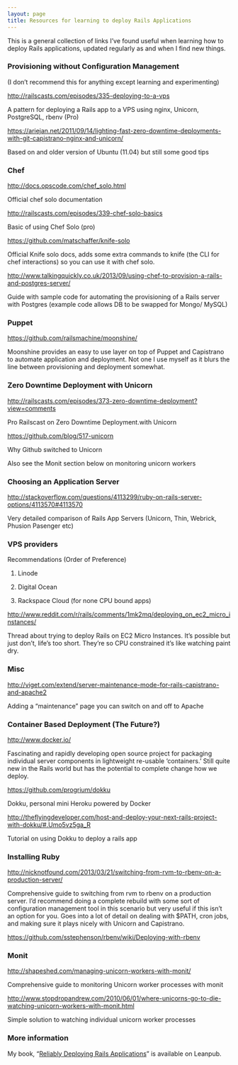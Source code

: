 ```yaml
---
layout: page
title: Resources for learning to deploy Rails Applications
---
```

This is a general collection of links I’ve found useful when learning how to deploy Rails applications, updated regularly as and when I find new things.

### Provisioning without Configuration Management

(I don’t recommend this for anything except learning and experimenting)

<http://railscasts.com/episodes/335-deploying-to-a-vps>

A pattern for deploying a Rails app to a VPS using nginx, Unicorn, PostgreSQL, rbenv (Pro)

<https://ariejan.net/2011/09/14/lighting-fast-zero-downtime-deployments-with-git-capistrano-nginx-and-unicorn/>

Based on and older version of Ubuntu (11.04) but still some good tips

### Chef

<http://docs.opscode.com/chef_solo.html>

Official chef solo documentation

<http://railscasts.com/episodes/339-chef-solo-basics>

Basic of using Chef Solo (pro)

<https://github.com/matschaffer/knife-solo>

Official Knife solo docs, adds some extra commands to knife (the CLI for chef interactions) so you can use it with chef solo.

<http://www.talkingquickly.co.uk/2013/09/using-chef-to-provision-a-rails-and-postgres-server/>

Guide with sample code for automating the provisioning of a Rails server with Postgres (example code allows DB to be swapped for Mongo/ MySQL)

### Puppet

<https://github.com/railsmachine/moonshine/>

Moonshine provides an easy to use layer on top of Puppet and Capistrano to automate application and deployment. Not one I use myself as it blurs the line between provisioning and deployment somewhat.

### Zero Downtime Deployment with Unicorn

<http://railscasts.com/episodes/373-zero-downtime-deployment?view=comments>

Pro Railscast on Zero Downtime Deployment.with Unicorn

<https://github.com/blog/517-unicorn>

Why Github switched to Unicorn

Also see the Monit section below on monitoring unicorn workers

### Choosing an Application Server

<http://stackoverflow.com/questions/4113299/ruby-on-rails-server-options/4113570#4113570>

Very detailed comparison of Rails App Servers (Unicorn, Thin, Webrick, Phusion Pasenger etc)

### VPS providers

Recommendations (Order of Preference)

1) Linode

2) Digital Ocean

3) Rackspace Cloud (for none CPU bound apps)

<http://www.reddit.com/r/rails/comments/1mk2mq/deploying_on_ec2_micro_instances/>

Thread about trying to deploy Rails on EC2 Micro Instances. It’s possible but just don’t, life’s too short. They’re so CPU constrained it’s like watching paint dry.

### Misc

<http://viget.com/extend/server-maintenance-mode-for-rails-capistrano-and-apache2>

Adding a “maintenance” page you can switch on and off to Apache

### Container Based Deployment (The Future?)

<http://www.docker.io/>

Fascinating and rapidly developing open source project for packaging individual server components in lightweight re-usable ‘containers.’ Still quite new in the Rails world but has the potential to complete change how we deploy.

<https://github.com/progrium/dokku>

Dokku, personal mini Heroku powered by Docker

<http://theflyingdeveloper.com/host-and-deploy-your-next-rails-project-with-dokku/#.Umo5vz5ga_R>

Tutorial on using Dokku to deploy a rails app

### Installing Ruby

<http://nicknotfound.com/2013/03/21/switching-from-rvm-to-rbenv-on-a-production-server/>

Comprehensive guide to switching from rvm to rbenv on a production server. I’d recommend doing a complete rebuild with some sort of configuration management tool in this scenario but very useful if this isn’t an option for you. Goes into a lot of detail on dealing with $PATH, cron jobs, and making sure it plays nicely with Unicorn and Capistrano.

<https://github.com/sstephenson/rbenv/wiki/Deploying-with-rbenv>

### Monit

<http://shapeshed.com/managing-unicorn-workers-with-monit/>

Comprehensive guide to monitoring Unicorn worker processes with monit

<http://www.stopdropandrew.com/2010/06/01/where-unicorns-go-to-die-watching-unicorn-workers-with-monit.html>

Simple solution to watching individual unicorn worker processes

### More information

My book, “[Reliably Deploying Rails Applications](https://leanpub.com/deploying_rails_applications)” is available on Leanpub.
